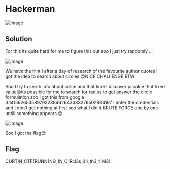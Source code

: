 # Hackerman

![image](https://github.com/6E3372/Curtin-Malaysia-CTF-2023/assets/129729880/e795307f-0692-45d4-b962-773be89039e5)

## Solution

For this its quite hard for me to figure this out soo I just try randomly …

![image](https://github.com/6E3372/Curtin-Malaysia-CTF-2023/assets/129729880/01a4e14d-a016-442a-9410-de7f3f970a2a)

We have the hint I after a day of research of the favourite author quotes I got the idea to search about circles 😊NICE CHALLENGE BTW! 

Soo I try to serch info about cirlce and that time I discover pi value that fixed value😊its possible for me to search for radius to get answer the circle formulation soo I got this from google 3.141592653589793238462643383279502884197
I enter the credentials and I don’t get nothing at first soo what I did it BRUTE FORCE one by one untill something appears 😊

![image](https://github.com/6E3372/Curtin-Malaysia-CTF-2023/assets/129729880/357830de-897d-4c71-9820-fb44a716b741)

Soo I got the flag😊

## Flag

CURTIN_CTF{RUNN1NG_!N_C1Rcl3s_4ll_th3_t1M3}
